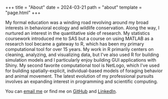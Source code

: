 +++
title = "About"
date = 2024-03-21
path = "about"
template = "page.html"
+++

My formal education was a winding road revolving around my broad interests in behavioral ecology and wildlife conservation. Along the way, I nurtured an interest in the quantitative side of research. My statistics coursework introduced me to SAS but a course on using MATLAB as a research tool became a gateway to R, which has been my primary computational tool for over 15 years. My work in R primarily centers on cleaning, analyzing, and visualizing data, but I've also used R for building simulation models and I particularly enjoy building GUI applications with Shiny. My second favorite computational tool is NetLogo, which I've used for building spatially-explicit, individual-based models of foraging behavior and animal movement. The latest evolution of my professional pursuits involves an expanding interest in programming and scientific computing. 

You can [email me](mailto:thinkelman@pm.me) or find me on [GitHub](https://github.com/hinkelman/) and [LinkedIn](https://www.linkedin.com/in/travis-hinkelman-36604955/).
